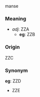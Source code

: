 manse
### Meaning
+ _adj_: ZZA
    + __eg__: ZZB

### Origin

ZZC

### Synonym

__eg__: ZZD

+ ZZE


